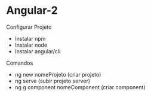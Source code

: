# Angular-2

Configurar Projeto
  - Instalar npm
  - Instalar node
  - Instalar angular/cli

Comandos
  - ng new nomeProjeto (criar projeto)
  - ng serve (subir projeto server)
  - ng g component nomeComponent (criar component)
